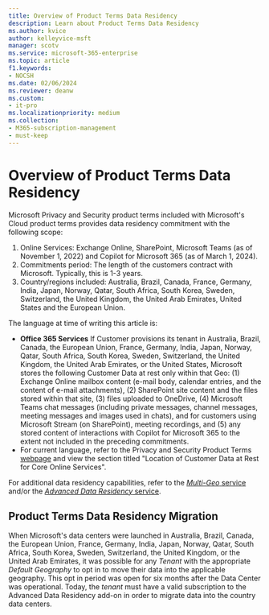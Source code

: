 ```yaml
---
title: Overview of Product Terms Data Residency
description: Learn about Product Terms Data Residency
ms.author: kvice
author: kelleyvice-msft
manager: scotv
ms.service: microsoft-365-enterprise
ms.topic: article
f1.keywords:
- NOCSH
ms.date: 02/06/2024
ms.reviewer: deanw
ms.custom:
- it-pro
ms.localizationpriority: medium
ms.collection:
- M365-subscription-management
- must-keep
---
```


# Overview of Product Terms Data Residency

Microsoft Privacy and Security product terms included with Microsoft's Cloud product terms provides data residency commitment with the following scope:

1. Online Services: Exchange Online, SharePoint,  Microsoft Teams (as of November 1, 2022) and Copilot for Microsoft 365 (as of March 1, 2024).
2. Commitments period: The length of the customers contract with Microsoft. Typically, this is 1-3 years.
3. Country/regions included: Australia, Brazil, Canada, France, Germany, India, Japan, Norway, Qatar, South Africa, South Korea, Sweden, Switzerland, the United Kingdom, the United Arab Emirates, United States and the European Union.

The language at time of writing this article is:

- **Office 365 Services** If Customer provisions its tenant in Australia, Brazil, Canada, the European Union, France, Germany, India, Japan, Norway, Qatar, South Africa, South Korea, Sweden, Switzerland, the United Kingdom, the United Arab Emirates, or the United States, Microsoft stores the following Customer Data at rest only within that Geo: (1) Exchange Online mailbox content (e-mail body, calendar entries, and the content of e-mail attachments), (2) SharePoint site content and the files stored within that site,  (3) files uploaded to OneDrive,  (4) Microsoft Teams chat messages (including private messages, channel messages, meeting messages and images used in chats), and for customers using Microsoft Stream (on SharePoint), meeting recordings, and (5) any stored content of interactions with Copilot for Microsoft 365 to the extent not included in the preceding commitments. 
- For current language, refer to the Privacy and Security Product Terms <a href="https://www.microsoft.com/licensing/terms/product/PrivacyandSecurityTerms/all" target="_blank">webpage</a> and view the section titled "Location of Customer Data at Rest for Core Online Services".

For additional data residency capabilities, refer to the [_Multi-Geo_ service](microsoft-365-multi-geo.md) and/or the [_Advanced Data Residency_ service](advanced-data-residency.md).

## Product Terms Data Residency Migration

When Microsoft's data centers were launched in Australia, Brazil, Canada, the European Union, France, Germany, India, Japan, Norway, Qatar, South Africa, South Korea, Sweden, Switzerland, the United Kingdom, or the United Arab Emirates, it was possible for any _Tenant_ with the appropriate _Default Geography_ to opt in to move their data into the applicable geography. This opt in period was open for six months after the Data Center was operational. Today, the _tenant_ must have a valid subscription to the Advanced Data Residency add-on in order to migrate data into the country data centers.


